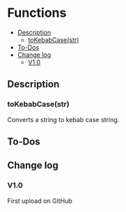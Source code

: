 # Functions
- [Description](#description)
  - [toKebabCase(str)](#tokebabcase(str))
- [To-Dos](#to-dos)
- [Change log](#change-log)
    - [V1.0](#v10)

## Description

### toKebabCase(str)
Converts a string to kebab case string.

## To-Dos

## Change log
### V1.0
First upload on GitHub